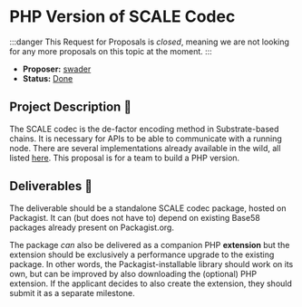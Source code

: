# PHP Version of SCALE Codec

:::danger
This Request for Proposals is _closed_, meaning we are not looking for any more proposals on this topic at the moment.
:::

* **Proposer:** [swader](https://github.com/swader)
* **Status:** [Done](https://github.com/w3f/Grants-Program/pull/235)

## Project Description :page_facing_up: 

The SCALE codec is the de-factor encoding method in Substrate-based chains. It is necessary for APIs to be able to communicate with a running node. There are several implementations already available in the wild, all listed [here](https://substrate.dev/docs/en/knowledgebase/advanced/codec). This proposal is for a team to build a PHP version.

## Deliverables :nut_and_bolt:

The deliverable should be a standalone SCALE codec package, hosted on Packagist. It can (but does not have to) depend on existing Base58 packages already present on Packagist.org.

The package *can* also be delivered as a companion PHP **extension** but the extension should be exclusively a performance upgrade to the existing package. In other words, the Packagist-installable library should work on its own, but can be improved by also downloading the (optional) PHP extension. If the applicant decides to also create the extension, they should submit it as a separate milestone.
